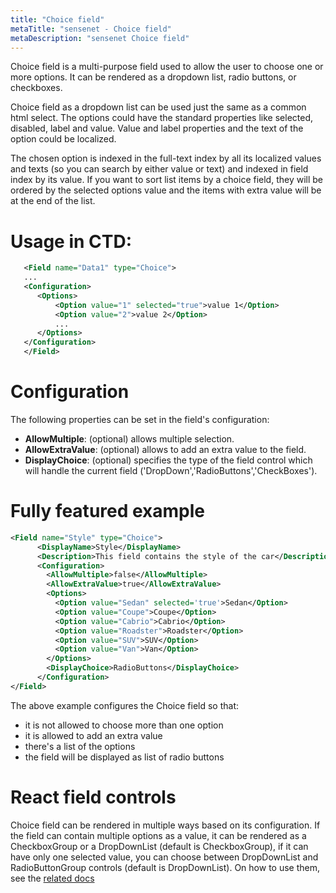 ```yaml
---
title: "Choice field"
metaTitle: "sensenet - Choice field"
metaDescription: "sensenet Choice field"
---
```


Choice field is a multi-purpose field used to allow the user to choose one or more options. It can be rendered as a dropdown list, radio buttons, or checkboxes.

Choice field as a dropdown list can be used just the same as a common html select. The options could have the standard properties like selected, disabled, label and value. Value and label properties and the text of the option could be localized.

The chosen option is indexed in the full-text index by all its localized values and texts (so you can search by either value or text) and indexed in field index by its value. If you want to sort list items by a choice field, they will be ordered by the selected options value and the items with extra value will be at the end of the list.

# Usage in CTD:

```xml
   <Field name="Data1" type="Choice">
   ...
   <Configuration>
      <Options>
          <Option value="1" selected="true">value 1</Option>
          <Option value="2">value 2</Option>
          ...
      </Options>
   </Configuration>
   </Field>
```

# Configuration

The following properties can be set in the field's configuration:

- **AllowMultiple**: (optional) allows multiple selection.
- **AllowExtraValue**: (optional) allows to add an extra value to the field.
- **DisplayChoice**: (optional) specifies the type of the field control which will handle the current field ('DropDown','RadioButtons','CheckBoxes').

# Fully featured example

```xml
<Field name="Style" type="Choice">
      <DisplayName>Style</DisplayName>
      <Description>This field contains the style of the car</Description>
      <Configuration>
        <AllowMultiple>false</AllowMultiple>
        <AllowExtraValue>true</AllowExtraValue>
        <Options>
          <Option value="Sedan" selected='true'>Sedan</Option>
          <Option value="Coupe">Coupe</Option>
          <Option value="Cabrio">Cabrio</Option>
          <Option value="Roadster">Roadster</Option>
          <Option value="SUV">SUV</Option>
          <Option value="Van">Van</Option>
        </Options>
        <DisplayChoice>RadioButtons</DisplayChoice>
      </Configuration>
</Field>
```

The above example configures the Choice field so that:

- it is not allowed to choose more than one option
- it is allowed to add an extra value
- there's a list of the options
- the field will be displayed as list of radio buttons

# React field controls

Choice field can be rendered in multiple ways based on its configuration. If the field can contain multiple options as a value, it can be rendered as a CheckboxGroup or a DropDownList (default is CheckboxGroup), if it can have only one selected value, you can choose between DropDownList and RadioButtonGroup controls (default is DropDownList). On how to use them, see the [related docs](https://sn-react-component-docs.netlify.app/?path=/story/fieldcontrols-checkboxgroup--new-mode)
